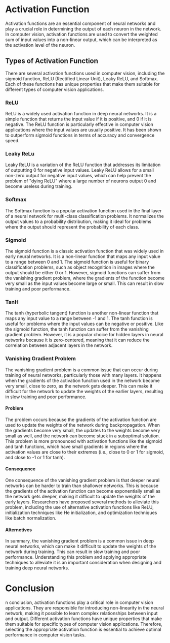 # Activation Function 
Activation functions are an essential component of neural networks and play a crucial role in determining the output of each neuron in the network. In computer vision, activation functions are used to convert the weighted sum of input values into a non-linear output, which can be interpreted as the activation level of the neuron.

## Types of Activation Function
There are several activation functions used in computer vision, including the sigmoid function, ReLU (Rectified Linear Unit), Leaky ReLU, and Softmax. Each of these functions has unique properties that make them suitable for different types of computer vision applications.

### ReLU
ReLU is a widely used activation function in deep neural networks. It is a simple function that returns the input value if it is positive, and 0 if it is negative. The ReLU function is particularly effective in computer vision applications where the input values are usually positive. It has been shown to outperform sigmoid functions in terms of accuracy and convergence speed.

### Leaky ReLu
Leaky ReLU is a variation of the ReLU function that addresses its limitation of outputting 0 for negative input values. Leaky ReLU allows for a small non-zero output for negative input values, which can help prevent the problem of "dying ReLU" where a large number of neurons output 0 and become useless during training.

### Softmax
The Softmax function is a popular activation function used in the final layer of a neural network for multi-class classification problems. It normalizes the output values to a probability distribution, making it ideal for problems where the output should represent the probability of each class.

### Sigmoid
The sigmoid function is a classic activation function that was widely used in early neural networks. It is a non-linear function that maps any input value to a range between 0 and 1. The sigmoid function is useful for binary classification problems, such as object recognition in images where the output should be either 0 or 1. However, sigmoid functions can suffer from the vanishing gradient problem, where the gradients of the function become very small as the input values become large or small. This can result in slow training and poor performance.

### TanH
The tanh (hyperbolic tangent) function is another non-linear function that maps any input value to a range between -1 and 1. The tanh function is useful for problems where the input values can be negative or positive. Like the sigmoid function, the tanh function can suffer from the vanishing gradient problem. However, it is a popular choice for hidden layers in neural networks because it is zero-centered, meaning that it can reduce the correlation between adjacent layers in the network.

### Vanishing Gradient Problem
The vanishing gradient problem is a common issue that can occur during training of neural networks, particularly those with many layers. It happens when the gradients of the activation function used in the network become very small, close to zero, as the network gets deeper. This can make it difficult for the network to update the weights of the earlier layers, resulting in slow training and poor performance.

#### Problem
The problem occurs because the gradients of the activation function are used to update the weights of the network during backpropagation. When the gradients become very small, the updates to the weights become very small as well, and the network can become stuck in a suboptimal solution. This problem is more pronounced with activation functions like the sigmoid and tanh functions, which have small gradients in regions where the activation values are close to their extremes (i.e., close to 0 or 1 for sigmoid, and close to -1 or 1 for tanh).

#### Consequence
One consequence of the vanishing gradient problem is that deeper neural networks can be harder to train than shallower networks. This is because the gradients of the activation function can become exponentially small as the network gets deeper, making it difficult to update the weights of the early layers. Researchers have proposed several methods to alleviate this problem, including the use of alternative activation functions like ReLU, initialization techniques like He initialization, and optimization techniques like batch normalization.

#### Alternetives
In summary, the vanishing gradient problem is a common issue in deep neural networks, which can make it difficult to update the weights of the network during training. This can result in slow training and poor performance. Understanding this problem and applying appropriate techniques to alleviate it is an important consideration when designing and training deep neural networks.





# Conclusion 
n conclusion, activation functions play a critical role in computer vision applications. They are responsible for introducing non-linearity in the neural network, making it possible to learn complex relationships between input and output. Different activation functions have unique properties that make them suitable for specific types of computer vision applications. Therefore, selecting the appropriate activation function is essential to achieve optimal performance in computer vision tasks.
